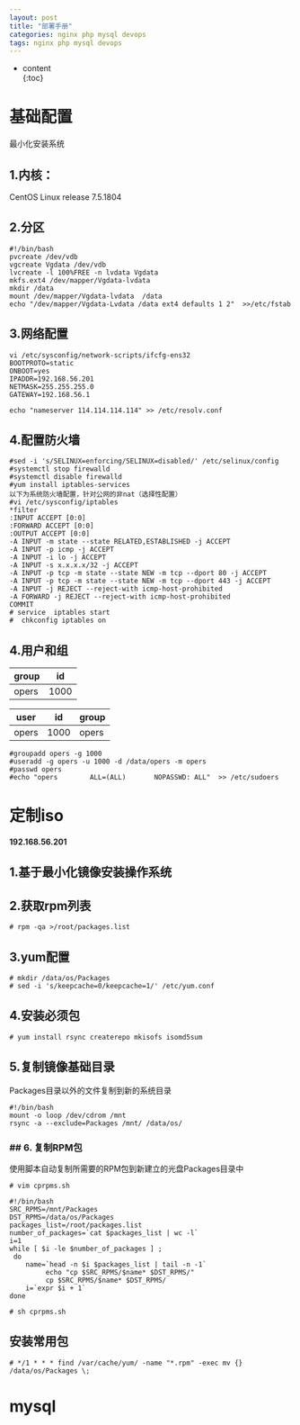 ```yaml
---  
layout: post  
title: "部署手册"  
categories: nginx php mysql devops  
tags: nginx php mysql devops  
---  
```

* content  
{:toc}  

# 基础配置  

最小化安装系统  

## 1.内核：  

CentOS Linux release 7.5.1804  




## 2.分区  

```shell  
#!/bin/bash  
pvcreate /dev/vdb  
vgcreate Vgdata /dev/vdb  
lvcreate -l 100%FREE -n lvdata Vgdata  
mkfs.ext4 /dev/mapper/Vgdata-lvdata  
mkdir /data  
mount /dev/mapper/Vgdata-lvdata  /data  
echo "/dev/mapper/Vgdata-Lvdata /data ext4 defaults 1 2"  >>/etc/fstab  
```  

## 3.网络配置  

```shell  
vi /etc/sysconfig/network-scripts/ifcfg-ens32  
BOOTPROTO=static  
ONBOOT=yes  
IPADDR=192.168.56.201  
NETMASK=255.255.255.0  
GATEWAY=192.168.56.1  

echo "nameserver 114.114.114.114" >> /etc/resolv.conf  
```  

## 4.配置防火墙  

```shell  
#sed -i 's/SELINUX=enforcing/SELINUX=disabled/' /etc/selinux/config  
#systemctl stop firewalld  
#systemctl disable firewalld  
#yum install iptables-services  
以下为系统防火墙配置，针对公网的非nat（选择性配置）  
#vi /etc/sysconfig/iptables  
*filter  
:INPUT ACCEPT [0:0]  
:FORWARD ACCEPT [0:0]  
:OUTPUT ACCEPT [0:0]  
-A INPUT -m state --state RELATED,ESTABLISHED -j ACCEPT  
-A INPUT -p icmp -j ACCEPT  
-A INPUT -i lo -j ACCEPT  
-A INPUT -s x.x.x.x/32 -j ACCEPT  
-A INPUT -p tcp -m state --state NEW -m tcp --dport 80 -j ACCEPT  
-A INPUT -p tcp -m state --state NEW -m tcp --dport 443 -j ACCEPT  
-A INPUT -j REJECT --reject-with icmp-host-prohibited  
-A FORWARD -j REJECT --reject-with icmp-host-prohibited  
COMMIT  
# service  iptables start  
#  chkconfig iptables on  
```  

## 4.用户和组  

| group | id   |  
| ----- | ---- |  
| opers | 1000 |  

| user  | id   | group |  
| ----- | ---- | ----- |  
| opers | 1000 | opers |  

```shell  
#groupadd opers -g 1000  
#useradd -g opers -u 1000 -d /data/opers -m opers  
#passwd opers  
#echo "opers        ALL=(ALL)       NOPASSWD: ALL"  >> /etc/sudoers  
```  

##  

# 定制iso  

#### 192.168.56.201  

## 1.基于最小化镜像安装操作系统  

## 2.获取rpm列表  

```shell  
# rpm -qa >/root/packages.list  
```  

## 3.yum配置  

```shell  
# mkdir /data/os/Packages  
# sed -i 's/keepcache=0/keepcache=1/' /etc/yum.conf  
```  

## 4.安装必须包  

```shell  
# yum install rsync createrepo mkisofs isomd5sum  
```  

## 5.复制镜像基础目录  

Packages目录以外的文件复制到新的系统目录  

```shell  
#!/bin/bash  
mount -o loop /dev/cdrom /mnt  
rsync -a --exclude=Packages /mnt/ /data/os/  
```  

### ## 6. 复制RPM包  

使用脚本自动复制所需要的RPM包到新建立的光盘Packages目录中  

```shell  
# vim cprpms.sh  
```  

```shell  
#!/bin/bash  
SRC_RPMS=/mnt/Packages  
DST_RPMS=/data/os/Packages  
packages_list=/root/packages.list  
number_of_packages=`cat $packages_list | wc -l`  
i=1  
while [ $i -le $number_of_packages ] ;  
 do  
    name=`head -n $i $packages_list | tail -n -1`  
         echo "cp $SRC_RPMS/$name* $DST_RPMS/"  
         cp $SRC_RPMS/$name* $DST_RPMS/  
    i=`expr $i + 1`  
done  

```  

```shell  
# sh cprpms.sh  
```  

## 安装常用包  



```shell  
# */1 * * * find /var/cache/yum/ -name "*.rpm" -exec mv {} /data/os/Packages \;  
```  

# mysql  

